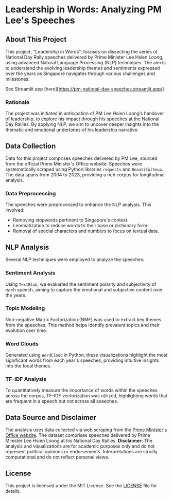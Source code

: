 # Leadership in Words: Analyzing PM Lee's Speeches

## About This Project
This project, "Leadership in Words", focuses on dissecting the series of National Day Rally speeches delivered by Prime Minister Lee Hsien Loong, using advanced Natural Language Processing (NLP) techniques. The aim is to understand the evolving leadership themes and sentiments expressed over the years as Singapore navigates through various challenges and milestones.

See Streamlit app [here][https://pm-national-day-speeches.streamlit.app/]

### Rationale
The project was initiated in anticipation of PM Lee Hsien Loong’s handover of leadership, to explore his impact through his speeches at the National Day Rallies. By applying NLP, we aim to uncover deeper insights into the thematic and emotional undertones of his leadership narrative.

## Data Collection
Data for this project comprises speeches delivered by PM Lee, sourced from the official Prime Minister's Office website. Speeches were systematically scraped using Python libraries `requests` and `BeautifulSoup`. The data spans from 2004 to 2023, providing a rich corpus for longitudinal analysis.

### Data Preprocessing
The speeches were preprocessed to enhance the NLP analysis. This involved:
- Removing stopwords pertinent to Singapore's context.
- Lemmatization to reduce words to their base or dictionary form.
- Removal of special characters and numbers to focus on textual data.

## NLP Analysis
Several NLP techniques were employed to analyze the speeches:

### Sentiment Analysis
Using `TextBlob`, we evaluated the sentiment polarity and subjectivity of each speech, aiming to capture the emotional and subjective content over the years.

### Topic Modeling
Non-negative Matrix Factorization (NMF) was used to extract key themes from the speeches. This method helps identify prevalent topics and their evolution over time.

### Word Clouds
Generated using `WordCloud` in Python, these visualizations highlight the most significant words from each year's speeches, providing intuitive insights into the focal themes.

### TF-IDF Analysis
To quantitatively measure the importance of words within the speeches across the corpus, TF-IDF vectorization was utilized, highlighting words that are frequent in a speech but not across all speeches.

## Data Source and Disclaimer

The analysis uses data collected via web scraping from the [Prime Minister's Office website](https://www.pmo.gov.sg/). The dataset comprises speeches delivered by Prime Minister Lee Hsien Loong at his National Day Rallies. **Disclaimer:** The analysis and visualizations are for academic purposes only and do not represent political opinions or endorsements. Interpretations are strictly computational and do not reflect personal views.

## License

This project is licensed under the MIT License. See the [LICENSE](LICENSE) file for details.
